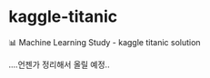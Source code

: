 # kaggle-titanic
:bar_chart: Machine Learning Study - kaggle titanic solution


....언젠가 정리해서 올릴 예정..
